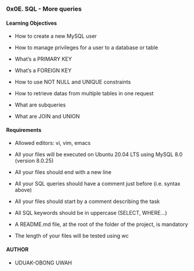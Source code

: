 
### 0x0E. SQL - More queries

#### Learning Objectives

* How to create a new MySQL user

* How to manage privileges for a user to a database or table

* What’s a PRIMARY KEY

* What’s a FOREIGN KEY

* How to use NOT NULL and UNIQUE constraints

* How to retrieve datas from multiple tables in one request

* What are subqueries

* What are JOIN and UNION



#### Requirements

* Allowed editors: vi, vim, emacs

* All your files will be executed on Ubuntu 20.04 LTS using MySQL 8.0 (version 8.0.25)

* All your files should end with a new line

* All your SQL queries should have a comment just before (i.e. syntax above)

* All your files should start by a comment describing the task

* All SQL keywords should be in uppercase (SELECT, WHERE…)

* A README.md file, at the root of the folder of the project, is mandatory

*  The length of your files will be tested using wc


#### AUTHOR


* UDUAK-OBONG UWAH
